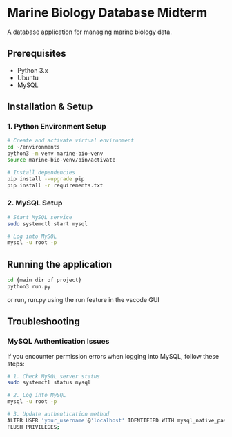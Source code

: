 # Marine Biology Database Midterm

A database application for managing marine biology data.

## Prerequisites

- Python 3.x
- Ubuntu
- MySQL

## Installation & Setup

### 1. Python Environment Setup
```bash
# Create and activate virtual environment
cd ~/environments
python3 -m venv marine-bio-venv
source marine-bio-venv/bin/activate

# Install dependencies
pip install --upgrade pip
pip install -r requirements.txt
```

### 2. MySQL Setup
```bash
# Start MySQL service
sudo systemctl start mysql

# Log into MySQL
mysql -u root -p
```
## Running the application
```bash
cd {main dir of project}
python3 run.py
```
or run, run.py using the run feature in the vscode GUI
## Troubleshooting

### MySQL Authentication Issues

If you encounter permission errors when logging into MySQL, follow these steps:

```bash
# 1. Check MySQL server status
sudo systemctl status mysql

# 2. Log into MySQL
mysql -u root -p

# 3. Update authentication method
ALTER USER 'your_username'@'localhost' IDENTIFIED WITH mysql_native_password BY 'your_password';
FLUSH PRIVILEGES;
```
